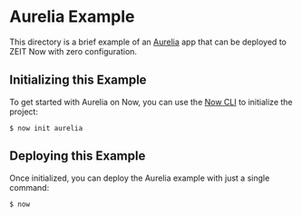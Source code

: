 # Aurelia Example

This directory is a brief example of an [Aurelia](https://aurelia.io/) app that can be deployed to ZEIT Now with zero configuration.

## Initializing this Example

To get started with Aurelia on Now, you can use the [Now CLI](https://zeit.co/download) to initialize the project:

```shell
$ now init aurelia
```

## Deploying this Example

Once initialized, you can deploy the Aurelia example with just a single command:

```shell
$ now
```
